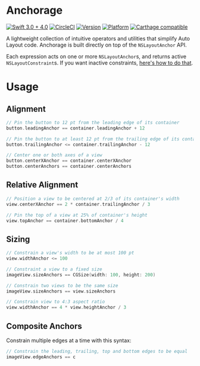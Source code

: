 # Anchorage

[![Swift 3.0 + 4.0](https://img.shields.io/badge/Swift-3.0%20+%204.0-orange.svg?style=flat)](https://swift.org)
[![CircleCI](https://img.shields.io/circleci/project/github/Raizlabs/Anchorage/master.svg)](https://circleci.com/gh/Raizlabs/Anchorage)
[![Version](https://img.shields.io/cocoapods/v/Anchorage.svg?style=flat)](https://cocoadocs.org/docsets/Anchorage)
[![Platform](https://img.shields.io/cocoapods/p/Anchorage.svg?style=flat)](http://cocoapods.org/pods/Anchorage)
[![Carthage compatible](https://img.shields.io/badge/Carthage-compatible-4BC51D.svg?style=flat)](https://github.com/Carthage/Carthage)

A lightweight collection of intuitive operators and utilities that simplify Auto Layout code. Anchorage is built directly on top of the `NSLayoutAnchor` API.

Each expression acts on one or more `NSLayoutAnchor`s, and returns active `NSLayoutConstraint`s. If you want inactive constraints, [here's how to do that](#batching-constraints).

# Usage

## Alignment

```swift
// Pin the button to 12 pt from the leading edge of its container
button.leadingAnchor == container.leadingAnchor + 12

// Pin the button to at least 12 pt from the trailing edge of its container
button.trailingAnchor <= container.trailingAnchor - 12

// Center one or both axes of a view
button.centerXAnchor == container.centerXAnchor
button.centerAnchors == container.centerAnchors
```

## Relative Alignment

```swift
// Position a view to be centered at 2/3 of its container's width
view.centerXAnchor == 2 * container.trailingAnchor / 3

// Pin the top of a view at 25% of container's height
view.topAnchor == container.bottomAnchor / 4
```

## Sizing

```swift
// Constrain a view's width to be at most 100 pt
view.widthAnchor <= 100

// Constraint a view to a fixed size
imageView.sizeAnchors == CGSize(width: 100, height: 200)

// Constrain two views to be the same size
imageView.sizeAnchors == view.sizeAnchors

// Constrain view to 4:3 aspect ratio
view.widthAnchor == 4 * view.heightAnchor / 3
```

## Composite Anchors

Constrain multiple edges at a time with this syntax:

```swift
// Constrain the leading, trailing, top and bottom edges to be equal
imageView.edgeAnchors == c